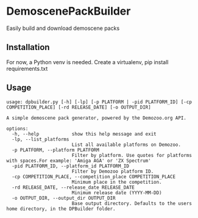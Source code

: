 # DemoscenePackBuilder
Easily build and download demoscene packs

## Installation
For now, a Python venv is needed.
Create a virtualenv, pip install requirements.txt

## Usage
``````
usage: dpbuilder.py [-h] [-lp] [-p PLATFORM | -pid PLATFORM_ID] [-cp COMPETITION_PLACE] [-rd RELEASE_DATE] [-o OUTPUT_DIR]

A simple demoscene pack generator, powered by the Demozoo.org API.

options:
  -h, --help            show this help message and exit
  -lp, --list_platforms
                        List all available platforms on Demozoo.
  -p PLATFORM, --platform PLATFORM
                        Filter by platform. Use quotes for platforms with spaces.For example: 'Amiga AGA' or 'ZX Spectrum'
  -pid PLATFORM_ID, --platform_id PLATFORM_ID
                        Filter by Demozoo platform ID.
  -cp COMPETITION_PLACE, --competition_place COMPETITION_PLACE
                        Minimum place in the competition.
  -rd RELEASE_DATE, --release_date RELEASE_DATE
                        Minimum release date (YYYY-MM-DD)
  -o OUTPUT_DIR, --output_dir OUTPUT_DIR
                        Base output directory. Defaults to the users home directory, in the DPBuilder folder.
